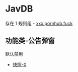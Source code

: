 # JavDB

存在 1 规则组 - [xxx.pornhub.fuck](/src/apps/xxx.pornhub.fuck.ts)

## 功能类-公告弹窗

默认禁用

- [快照-0](https://i.gkd.li/import/13334608)

